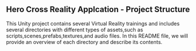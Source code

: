 <!DOCTYPE html>
<html>
<h2>Hero Cross Reality Applcation - Project Structure</h2>
<tr>
<th><p>This Unity project contains several Virtual Reality trainings and includes several
directories with different types of assets,such as scripts,scenes,prefabs,textures,and
audio files. In this README file, we will provide an overview of each directory and describe
its contents.
</th></tr></p>
</html>
